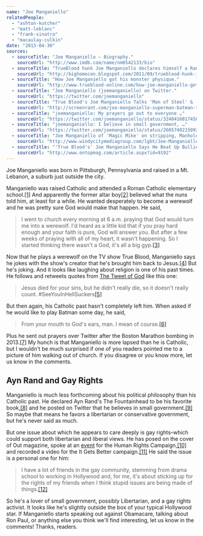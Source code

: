 ```yaml
---
name: "Joe Manganiello"
relatedPeople:
  - "ashton-kutcher"
  - "matt-leblanc"
  - "frank-sinatra"
  - "macaulay-culkin"
date: "2013-04-30"
sources:
  - sourceTitle: "Joe Manganiello – Biography."
    sourceUrl: "http://www.imdb.com/name/nm0542133/bio"
  - sourceTitle: "TrueBlood hunk Joe Manganiello declares himself a Rand fan, drives gay leftover bots (even more) nuts."
    sourceUrl: "http://bighomocon.blogspot.com/2011/09/trueblood-hunk-joe-manganiello-declares.html"
  - sourceTitle: "How Joe Manganiello got his monster physique."
    sourceUrl: "http://www.trueblood-online.com/how-joe-manganiello-got-his-monster-physique/"
  - sourceTitle: "Joe Manganiello (joemanganiello) on Twitter."
    sourceUrl: "https://twitter.com/joemanganiello"
  - sourceTitle: "True Blood's Joe Manganiello Talks 'Man of Steel' & 'Batman' Reboot."
    sourceUrl: "http://screenrant.com/joe-manganiello-superman-batman-true-blood-benm-182958/"
  - sourceTitle: "joemanganiello: My prayers go out to everyone …"
    sourceUrl: "https://twitter.com/joemanganiello/status/324041601745825792"
  - sourceTitle: "joemanganiello: I believe in small government, …"
    sourceUrl: "https://twitter.com/joemanganiello/status/260574021509337089"
  - sourceTitle: "Joe Manganiello of 'Magic Mike' on stripping, Manhole."
    sourceUrl: "http://www.windycitymediagroup.com/lgbt/Joe-Manganiello-of-Magic-Mike-on-stripping-Manhole/38428.html"
  - sourceTitle: "'True Blood's' Joe Manganiello Says He Beat Up Bullies In 'It Gets Better' PSA."
    sourceUrl: "http://www.ontopmag.com/article.aspx?id=9192"
---
```


Joe Manganiello was born in Pittsburgh, Pennsylvania and raised in a Mt. Lebanon, a suburb just outside the city.

Manganiello was raised Catholic and attended a Roman Catholic elementary school.<a class="source-citation" href="#http://www.imdb.com/name/nm0542133/bio" title="Joe Manganiello – Biography.">[1]</a> And apparently the former altar boy<a class="source-citation" href="#http://bighomocon.blogspot.com/2011/09/trueblood-hunk-joe-manganiello-declares.html" title="TrueBlood hunk Joe Manganiello declares himself a Rand fan, drives gay leftover bots (even more) nuts.">[2]</a> believed what the nuns told him, at least for a while. He wanted desperately to become a werewolf and he was pretty sure God would make that happen. He said,

>I went to church every morning at 6 a.m. praying that God would turn me into a werewolf. I'd heard as a little kid that if you pray hard enough and your faith is pure, God will answer you. But after a few weeks of praying with all of my heart, it wasn't happening. So I started thinking there wasn't a God, it's all a big gyp.<a class="source-citation" href="#http://www.trueblood-online.com/how-joe-manganiello-got-his-monster-physique/" title="How Joe Manganiello got his monster physique.">[3]</a>

Now that he plays a werewolf on the TV show True Blood, Manganiello says he jokes with the show's creator that he's brought him back to Jesus.<a class="source-citation" href="#http://www.trueblood-online.com/how-joe-manganiello-got-his-monster-physique/" title="How Joe Manganiello got his monster physique.">[4]</a> But he's joking. And it looks like laughing about religion is one of his past times. He follows and retweets quotes from [The Tweet of God](https://twitter.com/TheTweetOfGod) like this one:

>Jesus died for your sins, but he didn't really die, so it doesn't really count. #SeeYouInHellSuckers<a class="source-citation" href="#https://twitter.com/joemanganiello" title="Joe Manganiello (joemanganiello) on Twitter.">[5]</a>

But then again, his Catholic past hasn't completely left him. When asked if he would like to play Batman some day, he said,

>From your mouth to God's ears, man. I mean of course.<a class="source-citation" href="#http://screenrant.com/joe-manganiello-superman-batman-true-blood-benm-182958/" title="True Blood&apos;s Joe Manganiello Talks &apos;Man of Steel&apos; &amp; &apos;Batman&apos; Reboot.">[6]</a>

Plus he sent out prayers over Twitter after the Boston Marathon bombing in 2013.<a class="source-citation" href="#https://twitter.com/joemanganiello/status/324041601745825792" title="joemanganiello: My prayers go out to everyone …">[7]</a> My hunch is that Manganiello is more lapsed than he is Catholic, but I wouldn't be much surprised if one of you readers pointed me to a picture of him walking out of church. If you disagree or you know more, let us know in the comments.


## Ayn Rand and Gay Rights

Manganiello is much less forthcoming about his political philosophy than his Catholic past. He declared Ayn Rand's The Fountainhead to be his favorite book,<a class="source-citation" href="#http://bighomocon.blogspot.com/2011/09/trueblood-hunk-joe-manganiello-declares.html" title="TrueBlood hunk Joe Manganiello declares himself a Rand fan, drives gay leftover bots (even more) nuts.">[8]</a> and he posted on Twitter that he believes in small government.<a class="source-citation" href="#https://twitter.com/joemanganiello/status/260574021509337089" title="joemanganiello: I believe in small government, …">[9]</a> So maybe that means he favors a libertarian or conservative government, but he's never said as much.

But one issue about which he appears to care deeply is gay rights–which could support both libertarian and liberal views. He has posed on the cover of Out magazine, spoke at an [event](http://www.youtube.com/watch?v=R6sxUREJmcY) for the Human Rights Campaign,<a class="source-citation" href="#http://www.windycitymediagroup.com/lgbt/Joe-Manganiello-of-Magic-Mike-on-stripping-Manhole/38428.html" title="Joe Manganiello of &apos;Magic Mike&apos; on stripping, Manhole.">[10]</a> and recorded a video for the It Gets Better campaign.<a class="source-citation" href="#http://www.ontopmag.com/article.aspx?id=9192" title="&apos;True Blood&apos;s&apos; Joe Manganiello Says He Beat Up Bullies In &apos;It Gets Better&apos; PSA.">[11]</a> He said the issue is a personal one for him:

>I have a lot of friends in the gay community, stemming from drama school to working in Hollywood and, for me, it's about sticking up for the rights of my friends when I think stupid issues are being made of things.<a class="source-citation" href="#http://www.windycitymediagroup.com/lgbt/Joe-Manganiello-of-Magic-Mike-on-stripping-Manhole/38428.html" title="Joe Manganiello of &apos;Magic Mike&apos; on stripping, Manhole.">[12]</a>

So he's a lover of small government, possibly Libertarian, and a gay rights activist. It looks like he's slightly outside the box of your typical Hollywood star. If Manganiello starts speaking out against Obamacare, talking about Ron Paul, or anything else you think we'll find interesting, let us know in the comments! Thanks, readers.